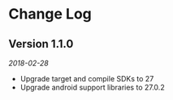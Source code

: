 Change Log
==========

## Version 1.1.0

_2018-02-28_

* Upgrade target and compile SDKs to 27
* Upgrade android support libraries to 27.0.2
